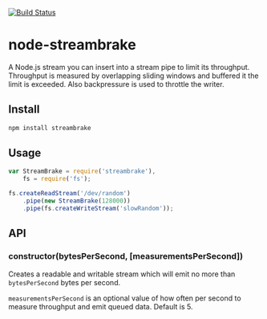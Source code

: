 [![Build Status](https://secure.travis-ci.org/bkw/node-streambrake.png)](http://travis-ci.org/bkw/node-streambrake)

# node-streambrake

A Node.js stream you can insert into a stream pipe to limit its throughput.
Throughput is measured by overlapping sliding windows and buffered it the limit
is exceeded. Also backpressure is used to throttle the writer.

## Install

```bash
npm install streambrake
```

## Usage

```js
var StreamBrake = require('streambrake'),
    fs = require('fs');

fs.createReadStream('/dev/random')
    .pipe(new StreamBrake(128000))
    .pipe(fs.createWriteStream('slowRandom'));
```

## API

### constructor(bytesPerSecond, [measurementsPerSecond])

Creates a readable and writable stream which will emit no more
than `bytesPerSecond` bytes per second.

`measurementsPerSecond` is an optional value of how often per second
to measure throughput and emit queued data. Default is 5.


